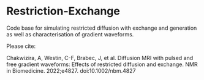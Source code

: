 # Restriction-Exchange
Code base for simulating restricted diffusion with exchange and generation as well as characterisation of gradient waveforms.

Please cite:

Chakwizira, A, Westin, C-F, Brabec, J, et al. Diffusion MRI with pulsed and free gradient waveforms: Effects of restricted diffusion and exchange. NMR in Biomedicine. 2022;e4827. doi:10.1002/nbm.4827
